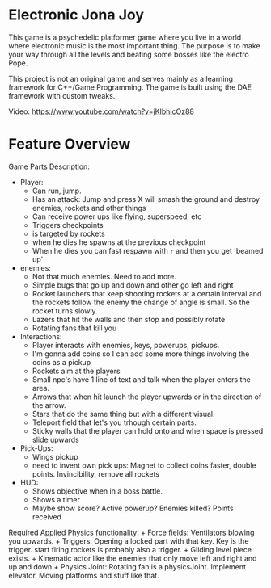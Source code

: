 # Electronic Jona Joy

This game is a psychedelic platformer game where you live in a world 
where electronic music is the most important thing. The purpose is 
to make your way through all the levels and beating some bosses like 
the electro Pope.

This project is not an original game and serves mainly as a learning framework for C++/Game Programming. The game is built using the DAE framework with custom tweaks.

Video: https://www.youtube.com/watch?v=jKIbhicOz88 

# Feature Overview
Game Parts Description:
+ Player:
    - Can run, jump.
    - Has an attack: Jump and press X will smash the ground and destroy enemies, rockets and other things
    - Can receive power ups like flying, superspeed, etc
    - Triggers checkpoints
    - is targeted by rockets
    - when he dies he spawns at the previous checkpoint
    - When he dies you can fast respawn with `r` and then you get 'beamed up'
+ enemies:
    - Not that much enemies. Need to add more.
    - Simple bugs that go up and down and other go left and right
    - Rocket launchers that keep shooting rockets at a certain interval and the rockets follow the enemy the change of angle is small. So the rocket turns slowly.
    - Lazers that hit the walls and then stop and possibly rotate
    - Rotating fans that kill you
+ Interactions:
    - Player interacts with enemies, keys, powerups, pickups.
    - I'm gonna add coins so I can add some more things involving the coins as a pickup
    - Rockets aim at the players
    - Small npc's have 1 line of text and talk when the player enters the area.
    - Arrows that when hit launch the player upwards or in the direction of the arrow.		
    - Stars that do the same thing but with a different visual.
    - Teleport field that let's you trhough certain parts.
    - Sticky walls that the player can hold onto and when space is pressed slide upwards
+ Pick-Ups:
    - Wings pickup
    - need to invent own pick ups: Magnet to collect coins faster, double points. Invincibility, remove all rockets
+ HUD: 
    - Shows objective when in a boss battle.
    - Shows a timer
    - Maybe show score? Active powerup? Enemies killed? Points received
		

Required Applied Physics functionality:
	+ Force fields: Ventilators blowing you upwards.
	+ Triggers: Opening a locked part with that key. Key is the trigger. start firing rockets is probably also a trigger.
	+ Gliding level piece exists.
	+ Kinematic actor like the enemies that only move left and right and up and down
	+ Physics Joint:  Rotating fan is a physicsJoint. Implement elevator. Moving platforms and stuff like that.